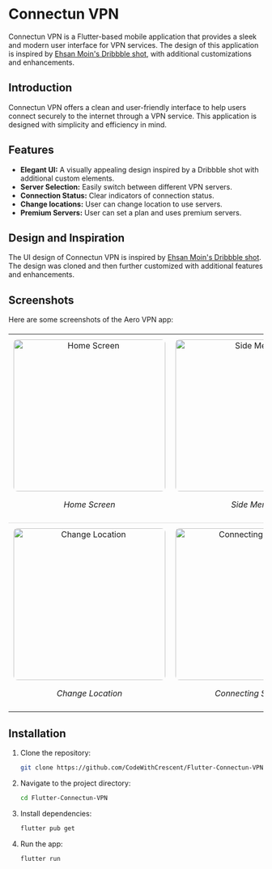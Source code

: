 # Connectun VPN

Connectun VPN is a Flutter-based mobile application that provides a sleek and modern user interface for VPN services. The design of this application is inspired by [Ehsan Moin's Dribbble shot](https://dribbble.com/shots/11087166-Aero-VPN), with additional customizations and enhancements.

## Introduction

Connectun VPN offers a clean and user-friendly interface to help users connect securely to the internet through a VPN service. This application is designed with simplicity and efficiency in mind.

## Features

- **Elegant UI:** A visually appealing design inspired by a Dribbble shot with additional custom elements.
- **Server Selection:** Easily switch between different VPN servers.
- **Connection Status:** Clear indicators of connection status.
- **Change locations:** User can change location to use servers.
- **Premium Servers:** User can set a plan and uses premium servers.

## Design and Inspiration

The UI design of Connectun VPN is inspired by [Ehsan Moin's Dribbble shot](https://dribbble.com/shots/11087166-Aero-VPN). The design was cloned and then further customized with additional features and enhancements.

## Screenshots

Here are some screenshots of the Aero VPN app:

<table style="width: 100%; border-collapse: collapse; margin: 20px 0;">
  <tr style="border-bottom: 1px solid #ddd;">
    <td style="padding: 10px; text-align: center;">
      <img src="https://github.com/user-attachments/assets/bce76806-75e8-4eb4-ab28-4d0897bf4f98" alt="Home Screen" width="300" height="auto" style="border-radius: 8px;">
      <p><em>Home Screen</em></p>
    </td>
    <td style="padding: 10px; text-align: center;">
      <img src="https://github.com/user-attachments/assets/7f7905f6-1b10-42ec-b33d-5d70ada449a4" alt="Side Menu" width="300" height="auto" style="border-radius: 8px;">
      <p><em>Side Menu</em></p>
    </td>
    <td style="padding: 10px; text-align: center;">
      <img src="https://github.com/user-attachments/assets/a28fa7f2-30a5-419f-9f30-9d11d973026b" alt="Try Premium Plan" width="300" height="auto" style="border-radius: 8px;">
      <p><em>Try Premium Plan</em></p>
    </td>
  </tr>
  <tr>
    <td style="padding: 10px; text-align: center;">
      <img src="https://github.com/user-attachments/assets/c03f0e2e-45ec-49a2-9f2d-397f6405dda2" alt="Change Location" width="300" height="auto" style="border-radius: 8px;">
      <p><em>Change Location</em></p>
    </td>
    <td style="padding: 10px; text-align: center;">
      <img src="https://github.com/user-attachments/assets/af453c42-9673-43db-b6ba-22dc67b6aba1" alt="Connecting Screen" width="300" height="auto" style="border-radius: 8px;">
      <p><em>Connecting Screen</em></p>
    </td>
    <td style="padding: 10px; text-align: center;">
      <img src="https://github.com/user-attachments/assets/3231e91f-c6a3-49fe-ac81-cebecf281eba" alt="Connected Screen" width="300" height="auto" style="border-radius: 8px;">
      <p><em>Connected Screen</em></p>
    </td>
  </tr>
</table>



## Installation

1. Clone the repository:

   ```bash
   git clone https://github.com/CodeWithCrescent/Flutter-Connectun-VPN

2. Navigate to the project directory:

    ```bash
    cd Flutter-Connectun-VPN

3. Install dependencies:

    ```bash
    flutter pub get

4. Run the app:

    ```bash
    flutter run

